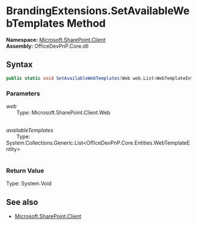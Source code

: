 # BrandingExtensions.SetAvailableWebTemplates Method  
**Namespace:** [Microsoft.SharePoint.Client](Microsoft.SharePoint.Client.md)  
**Assembly:** OfficeDevPnP.Core.dll  
## Syntax
```C#
public static void SetAvailableWebTemplates(Web web,List<WebTemplateEntity> availableTemplates)
```
### Parameters
*web*  
&emsp;&emsp;Type: Microsoft.SharePoint.Client.Web  
&emsp;&emsp;  
  
*availableTemplates*  
&emsp;&emsp;Type: System.Collections.Generic.List<OfficeDevPnP.Core.Entities.WebTemplateEntity>  
&emsp;&emsp;  
  
### Return Value
Type: System.Void  

## See also
- [Microsoft.SharePoint.Client](Microsoft.SharePoint.Client.md)
